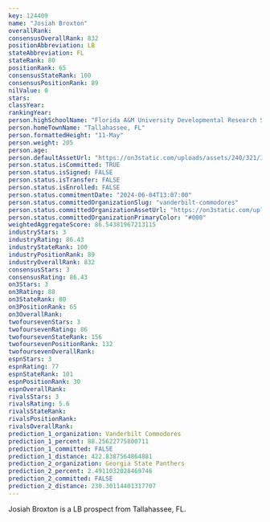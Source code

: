 ```yaml
---
key: 124409
name: "Josiah Broxton"
overallRank: 
consensusOverallRank: 832
positionAbbreviation: LB
stateAbbreviation: FL
stateRank: 80
positionRank: 65
consensusStateRank: 100
consensusPositionRank: 89
nilValue: 0
stars: 
classYear: 
rankingYear: 
person.highSchoolName: "Florida A&M University Developmental Research Scho"
person.homeTownName: "Tallahassee, FL"
person.formattedHeight: "11-May"
person.weight: 205
person.age: 
person.defaultAssetUrl: "https://on3static.com/uploads/assets/240/321/321240.jpg"
person.status.isCommitted: TRUE
person.status.isSigned: FALSE
person.status.isTransfer: FALSE
person.status.isEnrolled: FALSE
person.status.commitmentDate: "2024-06-04T13:07:00"
person.status.committedOrganizationSlug: "vanderbilt-commodores"
person.status.committedOrganizationAssetUrl: "https://on3static.com/uploads/assets/755/214/214755.svg"
person.status.committedOrganizationPrimaryColor: "#000"
weightedAggregateScore: 86.54381967213115
industryStars: 3
industryRating: 86.43
industryStateRank: 100
industryPositionRank: 89
industryOverallRank: 832
consensusStars: 3
consensusRating: 86.43
on3Stars: 3
on3Rating: 88
on3StateRank: 80
on3PositionRank: 65
on3OverallRank: 
twofoursevenStars: 3
twofoursevenRating: 86
twofoursevenStateRank: 156
twofoursevenPositionRank: 132
twofoursevenOverallRank: 
espnStars: 3
espnRating: 77
espnStateRank: 101
espnPositionRank: 30
espnOverallRank: 
rivalsStars: 3
rivalsRating: 5.6
rivalsStateRank: 
rivalsPositionRank: 
rivalsOverallRank: 
prediction_1_organization: Vanderbilt Commodores
prediction_1_percent: 88.25622775800711
prediction_1_committed: FALSE
prediction_1_distance: 422.8387564864881
prediction_2_organization: Georgia State Panthers
prediction_2_percent: 2.4911032028469746
prediction_2_committed: FALSE
prediction_2_distance: 230.30114401317707
---
```

Josiah Broxton is a LB prospect from Tallahassee, FL.